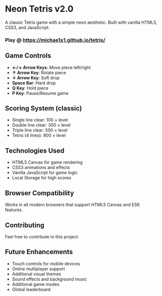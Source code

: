 # Neon Tetris v2.0

A classic Tetris game with a simple neon aesthetic. Built with vanilla HTML5, CSS3, and JavaScript.



### Play @ https://michae1x1.github.io/tetris/



## Game Controls

- **←/→ Arrow Keys**: Move piece left/right
- **↑ Arrow Key**: Rotate piece
- **↓ Arrow Key**: Soft drop
- **Space Bar**: Hard drop
- **Q Key**: Hold piece
- **P Key**: Pause/Resume game

## Scoring System (classic)

- Single line clear: 100 × level
- Double line clear: 300 × level
- Triple line clear: 500 × level
- Tetris (4 lines): 800 × level

## Technologies Used

- HTML5 Canvas for game rendering
- CSS3 animations and effects
- Vanilla JavaScript for game logic
- Local Storage for high scores


## Browser Compatibility

Works in all modern browsers that support HTML5 Canvas and ES6 features.


## Contributing

Feel free to contribute to this project.


## Future Enhancements

- Touch controls for mobile devices
- Online multiplayer support
- Additional visual themes
- Sound effects and background music
- Additional game modes
- Global leaderboard
